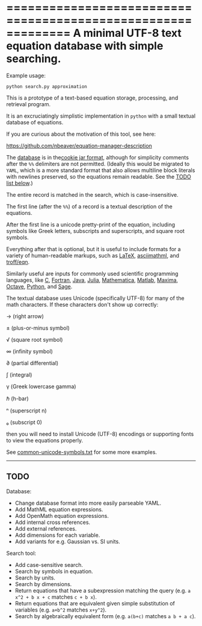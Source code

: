 =============================================================
A minimal UTF-8 text equation database with simple searching.
=============================================================

Example usage:

    python search.py approximation

This is a prototype of a text-based equation storage, processing, and retrieval program.

It is an excruciatingly simplistic implementation in ``python`` with a small textual database of equations.

If you are curious about the motivation of this tool, see here:

<https://github.com/nbeaver/equation-manager-description>

The [database](equation-database.txt) is in the[cookie jar format](http://www.catb.org/esr/writings/taoup/html/ch05s02.html#id2902164),
although for simplicity comments after the `%%` delimiters are not permitted.
(Ideally this would be migrated to ``YAML``,
which is a more standard format that also allows multiline block literals with newlines preserved,
so the equations remain readable.
See the [TODO list below](#TODO).)

The entire record is matched in the search,
which is case-insensitive.

The first line (after the `%%`) of a record is a textual description of the equations.

After the first line is a unicode pretty-print of the equation,
including symbols like Greek letters,
subscripts and superscripts,
and square root symbols.

Everything after that is optional,
but it is useful to include formats for a variety of human-readable markups,
such as [LaTeX](http://www.latex-project.org/),
[asciimathml](http://www1.chapman.edu/~jipsen/mathml/asciimath.html),
and [troff/eqn](http://troff.org/prog.html#eqn).

Similarly useful are inputs for commonly used scientific programming languages,
like [C](http://www.open-std.org/jtc1/sc22/wg14/),
[Fortran](http://www.nag.co.uk/sc22wg5/),
[Java](http://www.oracle.com/technetwork/java/index.html),
[Julia](http://julialang.org/),
[Mathematica](https://www.wolfram.com/mathematica/),
[Matlab](http://www.mathworks.com/products/matlab/),
[Maxima](http://maxima.sourceforge.net/),
[Octave](https://www.gnu.org/software/octave/),
[Python](http://www.python.org/),
and [Sage](http://www.sagemath.org/).

The textual database uses Unicode (specifically UTF-8) for many of the math characters. If these characters don't show up correctly:

→ (right arrow)

± (plus-or-minus symbol)

√ (square root symbol)

∞ (infinity symbol)

∂ (partial differential)

∫ (integral)

γ (Greek lowercase gamma)

ℏ (h-bar)

ⁿ (superscript n)

₀ (subscript 0)

then you will need to install Unicode (UTF-8) encodings or supporting fonts to view the equations properly.

See [common-unicode-symbols.txt](common-unicode-symbols.txt) for some more examples.

----
TODO
----

Database:
* Change database format into more easily parseable YAML.
* Add MathML equation expressions.
* Add OpenMath equation expressions.
* Add internal cross references.
* Add external references.
* Add dimensions for each variable.
* Add variants for e.g. Gaussian vs. SI units.

Search tool:
* Add case-sensitive search.
* Search by symbols in equation.
* Search by units.
* Search by dimensions.
* Return equations that have a subexpression matching the query (e.g. `a x^2 + b x + c` matches `c + b x`).
* Return equations that are equivalent given simple substitution of variables (e.g. `a+b^2` matches `x+y^2`).
* Search by algebraically equivalent form (e.g. `a(b+c)` matches `a b + a c`).
